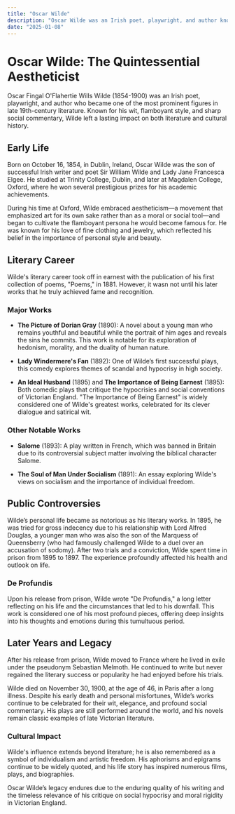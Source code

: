```yaml
---
title: "Oscar Wilde"
description: "Oscar Wilde was an Irish poet, playwright, and author known for his wit, flamboyant style, and iconic works such as 'The Picture of Dorian Gray' and plays like 'The Importance of Being Earnest.'"
date: "2025-01-08"
--- 
```


# Oscar Wilde: The Quintessential Aestheticist

Oscar Fingal O'Flahertie Wills Wilde (1854-1900) was an Irish poet, playwright, and author who became one of the most prominent figures in late 19th-century literature. Known for his wit, flamboyant style, and sharp social commentary, Wilde left a lasting impact on both literature and cultural history.

## Early Life

Born on October 16, 1854, in Dublin, Ireland, Oscar Wilde was the son of successful Irish writer and poet Sir William Wilde and Lady Jane Francesca Elgee. He studied at Trinity College, Dublin, and later at Magdalen College, Oxford, where he won several prestigious prizes for his academic achievements.

During his time at Oxford, Wilde embraced aestheticism—a movement that emphasized art for its own sake rather than as a moral or social tool—and began to cultivate the flamboyant persona he would become famous for. He was known for his love of fine clothing and jewelry, which reflected his belief in the importance of personal style and beauty.

## Literary Career

Wilde's literary career took off in earnest with the publication of his first collection of poems, "Poems," in 1881. However, it wasn not until his later works that he truly achieved fame and recognition.

### Major Works

- **The Picture of Dorian Gray** (1890): A novel about a young man who remains youthful and beautiful while the portrait of him ages and reveals the sins he commits. This work is notable for its exploration of hedonism, morality, and the duality of human nature.

- **Lady Windermere's Fan** (1892): One of Wilde’s first successful plays, this comedy explores themes of scandal and hypocrisy in high society.

- **An Ideal Husband** (1895) and **The Importance of Being Earnest** (1895): Both comedic plays that critique the hypocrisies and social conventions of Victorian England. "The Importance of Being Earnest" is widely considered one of Wilde's greatest works, celebrated for its clever dialogue and satirical wit.

### Other Notable Works

- **Salome** (1893): A play written in French, which was banned in Britain due to its controversial subject matter involving the biblical character Salome.
  
- **The Soul of Man Under Socialism** (1891): An essay exploring Wilde's views on socialism and the importance of individual freedom.

## Public Controversies

Wilde’s personal life became as notorious as his literary works. In 1895, he was tried for gross indecency due to his relationship with Lord Alfred Douglas, a younger man who was also the son of the Marquess of Queensberry (who had famously challenged Wilde to a duel over an accusation of sodomy). After two trials and a conviction, Wilde spent time in prison from 1895 to 1897. The experience profoundly affected his health and outlook on life.

### De Profundis

Upon his release from prison, Wilde wrote "De Profundis," a long letter reflecting on his life and the circumstances that led to his downfall. This work is considered one of his most profound pieces, offering deep insights into his thoughts and emotions during this tumultuous period.

## Later Years and Legacy

After his release from prison, Wilde moved to France where he lived in exile under the pseudonym Sebastian Melmoth. He continued to write but never regained the literary success or popularity he had enjoyed before his trials.

Wilde died on November 30, 1900, at the age of 46, in Paris after a long illness. Despite his early death and personal misfortunes, Wilde’s works continue to be celebrated for their wit, elegance, and profound social commentary. His plays are still performed around the world, and his novels remain classic examples of late Victorian literature.

### Cultural Impact

Wilde's influence extends beyond literature; he is also remembered as a symbol of individualism and artistic freedom. His aphorisms and epigrams continue to be widely quoted, and his life story has inspired numerous films, plays, and biographies.

Oscar Wilde’s legacy endures due to the enduring quality of his writing and the timeless relevance of his critique on social hypocrisy and moral rigidity in Victorian England.
